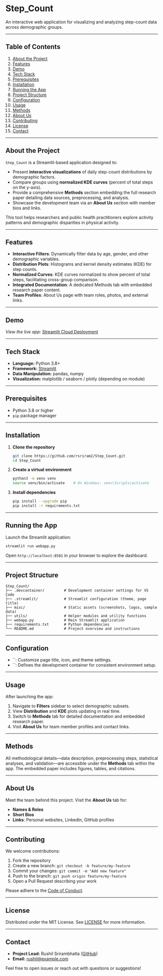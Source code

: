 # Step\_Count

An interactive web application for visualizing and analyzing step-count data across demographic groups.

---

## Table of Contents

1. [About the Project](#about-the-project)
2. [Features](#features)
3. [Demo](#demo)
4. [Tech Stack](#tech-stack)
5. [Prerequisites](#prerequisites)
6. [Installation](#installation)
7. [Running the App](#running-the-app)
8. [Project Structure](#project-structure)
9. [Configuration](#configuration)
10. [Usage](#usage)
11. [Methods](#methods)
12. [About Us](#about-us)
13. [Contributing](#contributing)
14. [License](#license)
15. [Contact](#contact)

---

## About the Project

`Step_Count` is a Streamlit-based application designed to:

* Present **interactive visualizations** of daily step-count distributions by demographic factors.
* Compare groups using **normalized KDE curves** (percent of total steps on the y-axis).
* Provide a comprehensive **Methods** section embedding the full research paper detailing data sources, preprocessing, and analysis.
* Showcase the development team via an **About Us** section with member bios and links.

This tool helps researchers and public health practitioners explore activity patterns and demographic disparities in physical activity.

---

## Features

* **Interactive Filters**: Dynamically filter data by age, gender, and other demographic variables.
* **Distribution Plots**: Histograms and kernel density estimates (KDE) for step counts.
* **Normalized Curves**: KDE curves normalized to show percent of total steps, facilitating cross-group comparison.
* **Integrated Documentation**: A dedicated Methods tab with embedded research paper content.
* **Team Profiles**: About Us page with team roles, photos, and external links.

---

## Demo

*View the live app:* [Streamlit Cloud Deployment](#)

---

## Tech Stack

* **Language:** Python 3.8+
* **Framework:** [Streamlit](https://streamlit.io/)
* **Data Manipulation:** pandas, numpy
* **Visualization:** matplotlib / seaborn / plotly (depending on module)

---

## Prerequisites

* Python 3.8 or higher
* `pip` package manager

---

## Installation

1. **Clone the repository**

   ```bash
   git clone https://github.com/rsriram2/Step_Count.git
   cd Step_Count
   ```

2. **Create a virtual environment**

   ```bash
   python3 -m venv venv
   source venv/bin/activate    # On Windows: venv\Scripts\activate
   ```

3. **Install dependencies**

   ```bash
   pip install --upgrade pip
   pip install -r requirements.txt
   ```

---

## Running the App

Launch the Streamlit application:

```bash
streamlit run webapp.py
```

Open `http://localhost:8501` in your browser to explore the dashboard.

---

## Project Structure

```
Step_Count/
├── .devcontainer/         # Development container settings for VS Code
├── .streamlit/            # Streamlit configuration (theme, page title)
├── misc/                  # Static assets (screenshots, logos, sample data)
├── utils/                 # Helper modules and utility functions
├── webapp.py              # Main Streamlit application
├── requirements.txt       # Python dependencies
└── README.md              # Project overview and instructions
```

---

## Configuration

* \`\`: Customize page title, icon, and theme settings.
* \`\`: Defines the development container for consistent environment setup.

---

## Usage

After launching the app:

1. Navigate to **Filters** sidebar to select demographic subsets.
2. View **Distribution** and **KDE** plots updating in real time.
3. Switch to **Methods** tab for detailed documentation and embedded research paper.
4. Visit **About Us** for team member profiles and contact links.

---

## Methods

All methodological details—data description, preprocessing steps, statistical analyses, and validation—are accessible under the **Methods** tab within the app. The embedded paper includes figures, tables, and citations.

---

## About Us

Meet the team behind this project. Visit the **About Us** tab for:

* **Names & Roles**
* **Short Bios**
* **Links**: Personal websites, LinkedIn, GitHub profiles

---

## Contributing

We welcome contributions:

1. Fork the repository
2. Create a new branch: `git checkout -b feature/my-feature`
3. Commit your changes: `git commit -m "Add new feature"`
4. Push to the branch: `git push origin feature/my-feature`
5. Open a Pull Request describing your work

Please adhere to the [Code of Conduct](CODE_OF_CONDUCT.md).

---

## License

Distributed under the MIT License. See [LICENSE](LICENSE) for more information.

---

## Contact

* **Project Lead:** Rushil Srirambhatla ([GitHub](https://github.com/rsriram2))
* **Email:** [rushil@example.com](mailto:rushil@example.com)

Feel free to open issues or reach out with questions or suggestions!
